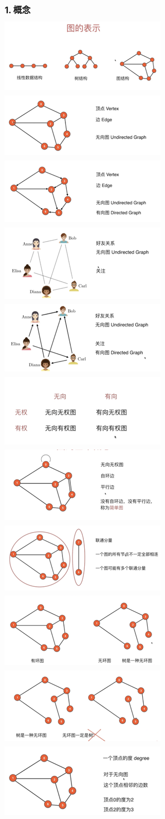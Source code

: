 # 1. 概念

![](img/2020-05-23-23-08-38.png)

![](img/2020-05-23-23-09-42.png)

![](img/2020-05-23-23-09-59.png)

![](img/2020-05-23-23-10-25.png)

![](img/2020-05-23-23-10-38.png)

![](img/2020-05-23-23-11-18.png)

![](img/2020-05-23-23-12-11.png)

![](img/2020-05-23-23-12-32.png)

![](img/2020-05-23-23-12-55.png)

![](img/2020-05-23-23-13-22.png)

![](img/2020-05-23-23-24-35.png)